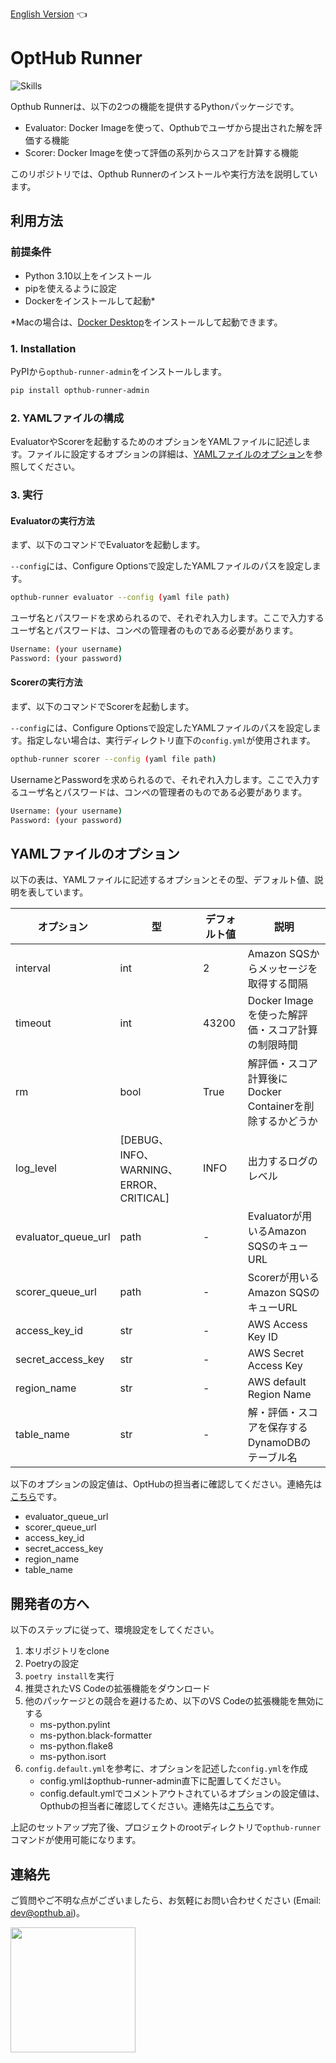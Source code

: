 [English Version](https://github.com/opthub-org/opthub-runner-admin) 👈

# OptHub Runner

![Skills](https://skillicons.dev/icons?i=py,aws,graphql,docker,vscode,github)

Opthub Runnerは、以下の2つの機能を提供するPythonパッケージです。

- Evaluator: Docker Imageを使って、Opthubでユーザから提出された解を評価する機能
- Scorer:  Docker Imageを使って評価の系列からスコアを計算する機能

このリポジトリでは、Opthub Runnerのインストールや実行方法を説明しています。

## 利用方法
### 前提条件
- Python 3.10以上をインストール
- pipを使えるように設定
- Dockerをインストールして起動*

\*Macの場合は、[Docker Desktop](https://docs.docker.com/desktop/install/mac-install/)をインストールして起動できます。

### 1. Installation

PyPIから`opthub-runner-admin`をインストールします。
```bash
pip install opthub-runner-admin
```

### 2. YAMLファイルの構成
EvaluatorやScorerを起動するためのオプションをYAMLファイルに記述します。ファイルに設定するオプションの詳細は、[YAMLファイルのオプション](#YAMLFileOptions)を参照してください。

### 3. 実行
#### Evaluatorの実行方法

まず、以下のコマンドでEvaluatorを起動します。

`--config`には、Configure Optionsで設定したYAMLファイルのパスを設定します。

```bash
opthub-runner evaluator --config (yaml file path)
```

ユーザ名とパスワードを求められるので、それぞれ入力します。ここで入力するユーザ名とパスワードは、コンペの管理者のものである必要があります。

```bash
Username: (your username)
Password: (your password)
```

#### Scorerの実行方法
まず、以下のコマンドでScorerを起動します。

`--config`には、Configure Optionsで設定したYAMLファイルのパスを設定します。指定しない場合は、実行ディレクトリ直下の`config.yml`が使用されます。

```bash
opthub-runner scorer --config (yaml file path)
```

UsernameとPasswordを求められるので、それぞれ入力します。ここで入力するユーザ名とパスワードは、コンペの管理者のものである必要があります。
```bash
Username: (your username)
Password: (your password)
```

## YAMLファイルのオプション <a id="YAMLFileOptions"></a>
以下の表は、YAMLファイルに記述するオプションとその型、デフォルト値、説明を表しています。

| オプション | 型 | デフォルト値 | 説明 |
| ---- | ---- | ---- | ---- |
| interval | int | 2 | Amazon SQSからメッセージを取得する間隔 |
| timeout | int | 43200 | Docker Imageを使った解評価・スコア計算の制限時間 |
| rm | bool | True | 解評価・スコア計算後にDocker Containerを削除するかどうか |
log_level | [DEBUG、INFO、WARNING、ERROR、CRITICAL] | INFO | 出力するログのレベル |
| evaluator_queue_url | path | - | Evaluatorが用いるAmazon SQSのキューURL |
| scorer_queue_url | path | - | Scorerが用いるAmazon SQSのキューURL |
| access_key_id | str | - | AWS Access Key ID |
| secret_access_key | str | - | AWS Secret Access Key |
| region_name | str | - | AWS default Region Name |
| table_name | str | - | 解・評価・スコアを保存するDynamoDBのテーブル名 |

以下のオプションの設定値は、OptHubの担当者に確認してください。連絡先は[こちら](#Contact
)です。

- evaluator_queue_url
- scorer_queue_url
- access_key_id
- secret_access_key
- region_name
- table_name

## 開発者の方へ

以下のステップに従って、環境設定をしてください。

1. 本リポジトリをclone
2. Poetryの設定
3. `poetry install`を実行
4. 推奨されたVS Codeの拡張機能をダウンロード
5. 他のパッケージとの競合を避けるため、以下のVS Codeの拡張機能を無効にする
    - ms-python.pylint
    - ms-python.black-formatter
    - ms-python.flake8
    - ms-python.isort
6. `config.default.yml`を参考に、オプションを記述した`config.yml`を作成
    - config.ymlはopthub-runner-admin直下に配置してください。
    - config.default.ymlでコメントアウトされているオプションの設定値は、Opthubの担当者に確認してください。連絡先は[こちら](#Contact)です。

上記のセットアップ完了後、プロジェクトのrootディレクトリで`opthub-runner`コマンドが使用可能になります。

## 連絡先 <a id="Contact"></a>

ご質問やご不明な点がございましたら、お気軽にお問い合わせください (Email: dev@opthub.ai)。

<img src="https://opthub.ai/assets/images/logo.svg" width="200">




